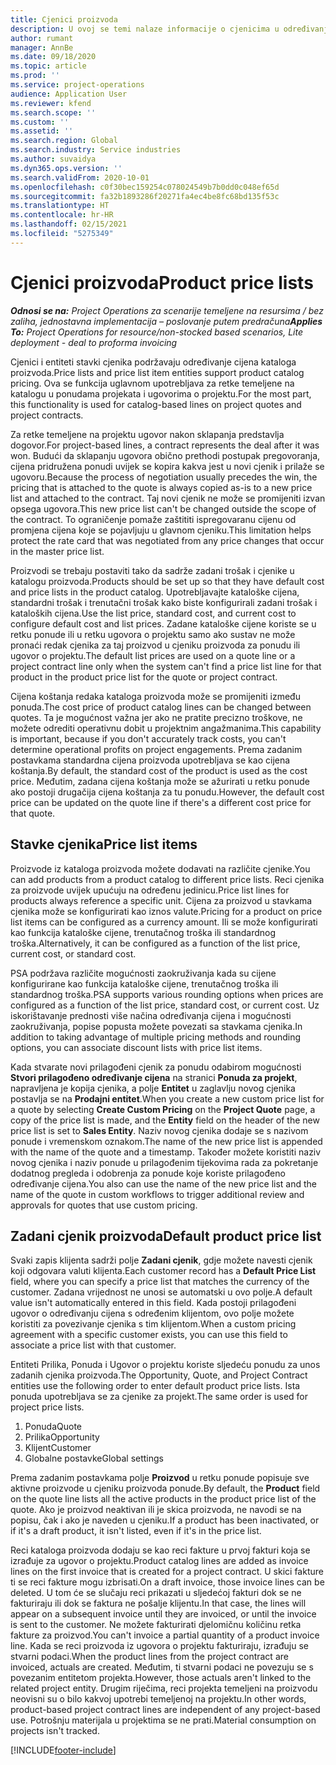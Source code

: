 ```yaml
---
title: Cjenici proizvoda
description: U ovoj se temi nalaze informacije o cjenicima u određivanju kataloških cijena koje se upotrebljavaju u ponudama za projekt i ugovore o projektu.
author: rumant
manager: AnnBe
ms.date: 09/18/2020
ms.topic: article
ms.prod: ''
ms.service: project-operations
audience: Application User
ms.reviewer: kfend
ms.search.scope: ''
ms.custom: ''
ms.assetid: ''
ms.search.region: Global
ms.search.industry: Service industries
ms.author: suvaidya
ms.dyn365.ops.version: ''
ms.search.validFrom: 2020-10-01
ms.openlocfilehash: c0f30bec159254c078024549b7b0dd0c048ef65d
ms.sourcegitcommit: fa32b1893286f20271fa4ec4be8fc68bd135f53c
ms.translationtype: HT
ms.contentlocale: hr-HR
ms.lasthandoff: 02/15/2021
ms.locfileid: "5275349"
---
```

# <a name="product-price-lists"></a><span data-ttu-id="a8caa-103">Cjenici proizvoda</span><span class="sxs-lookup"><span data-stu-id="a8caa-103">Product price lists</span></span>

<span data-ttu-id="a8caa-104">_**Odnosi se na:** Project Operations za scenarije temeljene na resursima / bez zaliha, jednostavna implementacija – poslovanje putem predračuna_</span><span class="sxs-lookup"><span data-stu-id="a8caa-104">_**Applies To:** Project Operations for resource/non-stocked based scenarios, Lite deployment - deal to proforma invoicing_</span></span>

<span data-ttu-id="a8caa-105">Cjenici i entiteti stavki cjenika podržavaju određivanje cijena kataloga proizvoda.</span><span class="sxs-lookup"><span data-stu-id="a8caa-105">Price lists and price list item entities support product catalog pricing.</span></span> <span data-ttu-id="a8caa-106">Ova se funkcija uglavnom upotrebljava za retke temeljene na katalogu u ponudama projekata i ugovorima o projektu.</span><span class="sxs-lookup"><span data-stu-id="a8caa-106">For the most part, this functionality is used for catalog-based lines on project quotes and project contracts.</span></span>

<span data-ttu-id="a8caa-107">Za retke temeljene na projektu ugovor nakon sklapanja predstavlja dogovor.</span><span class="sxs-lookup"><span data-stu-id="a8caa-107">For project-based lines, a contract represents the deal after it was won.</span></span> <span data-ttu-id="a8caa-108">Budući da sklapanju ugovora obično prethodi postupak pregovoranja, cijena pridružena ponudi uvijek se kopira kakva jest u novi cjenik i prilaže se ugovoru.</span><span class="sxs-lookup"><span data-stu-id="a8caa-108">Because the process of negotiation usually precedes the win, the pricing that is attached to the quote is always copied as-is to a new price list and attached to the contract.</span></span> <span data-ttu-id="a8caa-109">Taj novi cjenik ne može se promijeniti izvan opsega ugovora.</span><span class="sxs-lookup"><span data-stu-id="a8caa-109">This new price list can't be changed outside the scope of the contract.</span></span> <span data-ttu-id="a8caa-110">To ograničenje pomaže zaštititi ispregovaranu cijenu od promjena cijena koje se pojavljuju u glavnom cjeniku.</span><span class="sxs-lookup"><span data-stu-id="a8caa-110">This limitation helps protect the rate card that was negotiated from any price changes that occur in the master price list.</span></span>

<span data-ttu-id="a8caa-111">Proizvodi se trebaju postaviti tako da sadrže zadani trošak i cjenike u katalogu proizvoda.</span><span class="sxs-lookup"><span data-stu-id="a8caa-111">Products should be set up so that they have default cost and price lists in the product catalog.</span></span> <span data-ttu-id="a8caa-112">Upotrebljavajte kataloške cijena, standardni trošak i trenutačni trošak kako biste konfigurirali zadani trošak i kataloških cijena.</span><span class="sxs-lookup"><span data-stu-id="a8caa-112">Use the list price, standard cost, and current cost to configure default cost and list prices.</span></span> <span data-ttu-id="a8caa-113">Zadane kataloške cijene koriste se u retku ponude ili u retku ugovora o projektu samo ako sustav ne može pronaći redak cjenika za taj proizvod u cjeniku proizvoda za ponudu ili ugovor o projektu.</span><span class="sxs-lookup"><span data-stu-id="a8caa-113">The default list prices are used on a quote line or a project contract line only when the system can't find a price list line for that product in the product price list for the quote or project contract.</span></span>

<span data-ttu-id="a8caa-114">Cijena koštanja redaka kataloga proizvoda može se promijeniti između ponuda.</span><span class="sxs-lookup"><span data-stu-id="a8caa-114">The cost price of product catalog lines can be changed between quotes.</span></span> <span data-ttu-id="a8caa-115">Ta je mogućnost važna jer ako ne pratite precizno troškove, ne možete odrediti operativnu dobit u projektnim angažmanima.</span><span class="sxs-lookup"><span data-stu-id="a8caa-115">This capability is important, because if you don't accurately track costs, you can't determine operational profits on project engagements.</span></span> <span data-ttu-id="a8caa-116">Prema zadanim postavkama standardna cijena proizvoda upotrebljava se kao cijena koštanja.</span><span class="sxs-lookup"><span data-stu-id="a8caa-116">By default, the standard cost of the product is used as the cost price.</span></span> <span data-ttu-id="a8caa-117">Međutim, zadana cijena koštanja može se ažurirati u retku ponude ako postoji drugačija cijena koštanja za tu ponudu.</span><span class="sxs-lookup"><span data-stu-id="a8caa-117">However, the default cost price can be updated on the quote line if there's a different cost price for that quote.</span></span>

## <a name="price-list-items"></a><span data-ttu-id="a8caa-118">Stavke cjenika</span><span class="sxs-lookup"><span data-stu-id="a8caa-118">Price list items</span></span>

<span data-ttu-id="a8caa-119">Proizvode iz kataloga proizvoda možete dodavati na različite cjenike.</span><span class="sxs-lookup"><span data-stu-id="a8caa-119">You can add products from a product catalog to different price lists.</span></span> <span data-ttu-id="a8caa-120">Reci cjenika za proizvode uvijek upućuju na određenu jedinicu.</span><span class="sxs-lookup"><span data-stu-id="a8caa-120">Price list lines for products always reference a specific unit.</span></span> <span data-ttu-id="a8caa-121">Cijena za proizvod u stavkama cjenika može se konfigurirati kao iznos valute.</span><span class="sxs-lookup"><span data-stu-id="a8caa-121">Pricing for a product on price list items can be configured as a currency amount.</span></span> <span data-ttu-id="a8caa-122">Ili se može konfigurirati kao funkcija kataloške cijene, trenutačnog troška ili standardnog troška.</span><span class="sxs-lookup"><span data-stu-id="a8caa-122">Alternatively, it can be configured as a function of the list price, current cost, or standard cost.</span></span>

<span data-ttu-id="a8caa-123">PSA podržava različite mogućnosti zaokruživanja kada su cijene konfigurirane kao funkcija kataloške cijene, trenutačnog troška ili standardnog troška.</span><span class="sxs-lookup"><span data-stu-id="a8caa-123">PSA supports various rounding options when prices are configured as a function of the list price, standard cost, or current cost.</span></span> <span data-ttu-id="a8caa-124">Uz iskorištavanje prednosti više načina određivanja cijena i mogućnosti zaokruživanja, popise popusta možete povezati sa stavkama cjenika.</span><span class="sxs-lookup"><span data-stu-id="a8caa-124">In addition to taking advantage of multiple pricing methods and rounding options, you can associate discount lists with price list items.</span></span> 

<span data-ttu-id="a8caa-125">Kada stvarate novi prilagođeni cjenik za ponudu odabirom mogućnosti **Stvori prilagođeno određivanje cijena** na stranici **Ponuda za projekt**, napravljena je kopija cjenika, a polje **Entitet** u zaglavlju novog cjenika postavlja se na **Prodajni entitet**.</span><span class="sxs-lookup"><span data-stu-id="a8caa-125">When you create a new custom price list for a quote by selecting **Create Custom Pricing** on the **Project Quote** page, a copy of the price list is made, and the **Entity** field on the header of the new price list is set to **Sales Entity**.</span></span> <span data-ttu-id="a8caa-126">Naziv novog cjenika dodaje se s nazivom ponude i vremenskom oznakom.</span><span class="sxs-lookup"><span data-stu-id="a8caa-126">The name of the new price list is appended with the name of the quote and a timestamp.</span></span> <span data-ttu-id="a8caa-127">Također možete koristiti naziv novog cjenika i naziv ponude u prilagođenim tijekovima rada za pokretanje dodatnog pregleda i odobrenja za ponude koje koriste prilagođeno određivanje cijena.</span><span class="sxs-lookup"><span data-stu-id="a8caa-127">You also can use the name of the new price list and the name of the quote in custom workflows to trigger additional review and approvals for quotes that use custom pricing.</span></span>

 
## <a name="default-product-price-list"></a><span data-ttu-id="a8caa-128">Zadani cjenik proizvoda</span><span class="sxs-lookup"><span data-stu-id="a8caa-128">Default product price list</span></span>
<span data-ttu-id="a8caa-129">Svaki zapis klijenta sadrži polje **Zadani cjenik**, gdje možete navesti cjenik koji odgovara valuti klijenta.</span><span class="sxs-lookup"><span data-stu-id="a8caa-129">Each customer record has a **Default Price List** field, where you can specify a price list that matches the currency of the customer.</span></span> <span data-ttu-id="a8caa-130">Zadana vrijednost ne unosi se automatski u ovo polje.</span><span class="sxs-lookup"><span data-stu-id="a8caa-130">A default value isn't automatically entered in this field.</span></span> <span data-ttu-id="a8caa-131">Kada postoji prilagođeni ugovor o određivanju cijena s određenim klijentom, ovo polje možete koristiti za povezivanje cjenika s tim klijentom.</span><span class="sxs-lookup"><span data-stu-id="a8caa-131">When a custom pricing agreement with a specific customer exists, you can use this field to associate a price list with that customer.</span></span>

<span data-ttu-id="a8caa-132">Entiteti Prilika, Ponuda i Ugovor o projektu koriste sljedeću ponudu za unos zadanih cjenika proizvoda.</span><span class="sxs-lookup"><span data-stu-id="a8caa-132">The Opportunity, Quote, and Project Contract entities use the following order to enter default product price lists.</span></span> <span data-ttu-id="a8caa-133">Ista ponuda upotrebljava se za cjenike za projekt.</span><span class="sxs-lookup"><span data-stu-id="a8caa-133">The same order is used for project price lists.</span></span>

1.  <span data-ttu-id="a8caa-134">Ponuda</span><span class="sxs-lookup"><span data-stu-id="a8caa-134">Quote</span></span>
2.  <span data-ttu-id="a8caa-135">Prilika</span><span class="sxs-lookup"><span data-stu-id="a8caa-135">Opportunity</span></span>
3.  <span data-ttu-id="a8caa-136">Klijent</span><span class="sxs-lookup"><span data-stu-id="a8caa-136">Customer</span></span>
4.  <span data-ttu-id="a8caa-137">Globalne postavke</span><span class="sxs-lookup"><span data-stu-id="a8caa-137">Global settings</span></span> 

<span data-ttu-id="a8caa-138">Prema zadanim postavkama polje **Proizvod** u retku ponude popisuje sve aktivne proizvode u cjeniku proizvoda ponude.</span><span class="sxs-lookup"><span data-stu-id="a8caa-138">By default, the **Product** field on the quote line lists all the active products in the product price list of the quote.</span></span> <span data-ttu-id="a8caa-139">Ako je proizvod neaktivan ili je skica proizvoda, ne navodi se na popisu, čak i ako je naveden u cjeniku.</span><span class="sxs-lookup"><span data-stu-id="a8caa-139">If a product has been inactivated, or if it's a draft product, it isn't listed, even if it's in the price list.</span></span> 

<span data-ttu-id="a8caa-140">Reci kataloga proizvoda dodaju se kao reci fakture u prvoj fakturi koja se izrađuje za ugovor o projektu.</span><span class="sxs-lookup"><span data-stu-id="a8caa-140">Product catalog lines are added as invoice lines on the first invoice that is created for a project contract.</span></span> <span data-ttu-id="a8caa-141">U skici fakture ti se reci fakture mogu izbrisati.</span><span class="sxs-lookup"><span data-stu-id="a8caa-141">On a draft invoice, those invoice lines can be deleted.</span></span> <span data-ttu-id="a8caa-142">U tom će se slučaju reci prikazati u sljedećoj fakturi dok se ne fakturiraju ili dok se faktura ne pošalje klijentu.</span><span class="sxs-lookup"><span data-stu-id="a8caa-142">In that case, the lines will appear on a subsequent invoice until they are invoiced, or until the invoice is sent to the customer.</span></span> <span data-ttu-id="a8caa-143">Ne možete fakturirati djelomičnu količinu retka fakture za proizvod.</span><span class="sxs-lookup"><span data-stu-id="a8caa-143">You can't invoice a partial quantity of a product invoice line.</span></span> <span data-ttu-id="a8caa-144">Kada se reci proizvoda iz ugovora o projektu fakturiraju, izrađuju se stvarni podaci.</span><span class="sxs-lookup"><span data-stu-id="a8caa-144">When the product lines from the project contract are invoiced, actuals are created.</span></span> <span data-ttu-id="a8caa-145">Međutim, ti stvarni podaci ne povezuju se s povezanim entitetom projekta.</span><span class="sxs-lookup"><span data-stu-id="a8caa-145">However, those actuals aren't linked to the related project entity.</span></span> <span data-ttu-id="a8caa-146">Drugim riječima, reci projekta temeljeni na proizvodu neovisni su o bilo kakvoj upotrebi temeljenoj na projektu.</span><span class="sxs-lookup"><span data-stu-id="a8caa-146">In other words, product-based project contract lines are independent of any project-based use.</span></span> <span data-ttu-id="a8caa-147">Potrošnju materijala u projektima se ne prati.</span><span class="sxs-lookup"><span data-stu-id="a8caa-147">Material consumption on projects isn't tracked.</span></span>


[!INCLUDE[footer-include](../includes/footer-banner.md)]